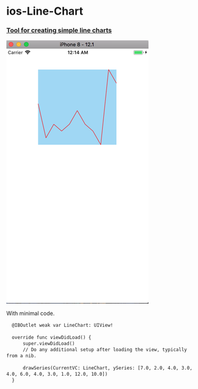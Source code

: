 # ios-Line-Chart

### [Tool for creating simple line charts](https://github.com/tyfal/ios-Line-Chart/blob/master/LineChartTest/AnimationFunctions.swift)

![Example Chart](https://github.com/tyfal/ios-Line-Chart/blob/master/READMEimgs/lineChartEx.png)

With minimal code.
      
      @IBOutlet weak var LineChart: UIView!

      override func viewDidLoad() {
          super.viewDidLoad()
          // Do any additional setup after loading the view, typically from a nib.

          drawSeries(CurrentVC: LineChart, ySeries: [7.0, 2.0, 4.0, 3.0, 4.0, 6.0, 4.0, 3.0, 1.0, 12.0, 10.0])
      }
